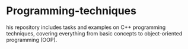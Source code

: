 # Programming-techniques
his repository includes tasks and examples on C++ programming techniques, covering everything from basic concepts to object-oriented programming (OOP).
